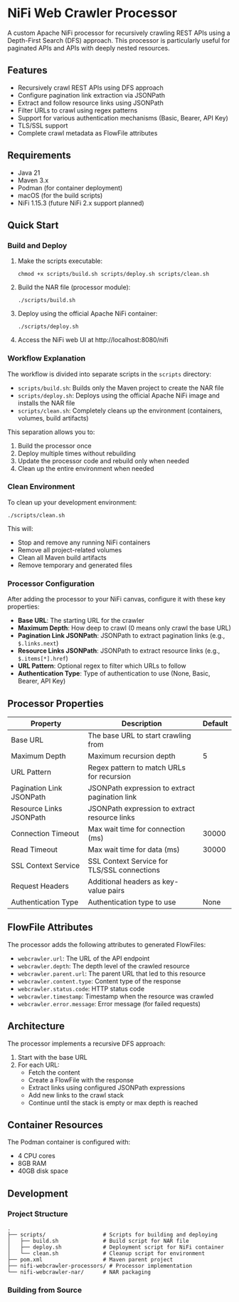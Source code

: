 # NiFi Web Crawler Processor

A custom Apache NiFi processor for recursively crawling REST APIs using a Depth-First Search (DFS) approach. This processor is particularly useful for paginated APIs and APIs with deeply nested resources.

## Features

- Recursively crawl REST APIs using DFS approach
- Configure pagination link extraction via JSONPath
- Extract and follow resource links using JSONPath
- Filter URLs to crawl using regex patterns
- Support for various authentication mechanisms (Basic, Bearer, API Key)
- TLS/SSL support
- Complete crawl metadata as FlowFile attributes

## Requirements

- Java 21
- Maven 3.x
- Podman (for container deployment)
- macOS (for the build scripts)
- NiFi 1.15.3 (future NiFi 2.x support planned)

## Quick Start

### Build and Deploy

1. Make the scripts executable:
   ```
   chmod +x scripts/build.sh scripts/deploy.sh scripts/clean.sh
   ```

2. Build the NAR file (processor module):
   ```
   ./scripts/build.sh
   ```

3. Deploy using the official Apache NiFi container:
   ```
   ./scripts/deploy.sh
   ```

4. Access the NiFi web UI at http://localhost:8080/nifi

### Workflow Explanation

The workflow is divided into separate scripts in the `scripts` directory:

- `scripts/build.sh`: Builds only the Maven project to create the NAR file
- `scripts/deploy.sh`: Deploys using the official Apache NiFi image and installs the NAR file
- `scripts/clean.sh`: Completely cleans up the environment (containers, volumes, build artifacts)

This separation allows you to:
1. Build the processor once
2. Deploy multiple times without rebuilding
3. Update the processor code and rebuild only when needed
4. Clean up the entire environment when needed

### Clean Environment

To clean up your development environment:

```
./scripts/clean.sh
```

This will:
- Stop and remove any running NiFi containers
- Remove all project-related volumes
- Clean all Maven build artifacts
- Remove temporary and generated files

### Processor Configuration

After adding the processor to your NiFi canvas, configure it with these key properties:

- **Base URL**: The starting URL for the crawler
- **Maximum Depth**: How deep to crawl (0 means only crawl the base URL)
- **Pagination Link JSONPath**: JSONPath to extract pagination links (e.g., `$.links.next`)
- **Resource Links JSONPath**: JSONPath to extract resource links (e.g., `$.items[*].href`)
- **URL Pattern**: Optional regex to filter which URLs to follow
- **Authentication Type**: Type of authentication to use (None, Basic, Bearer, API Key)

## Processor Properties

| Property | Description | Default |
|----------|-------------|---------|
| Base URL | The base URL to start crawling from | |
| Maximum Depth | Maximum recursion depth | 5 |
| URL Pattern | Regex pattern to match URLs for recursion | |
| Pagination Link JSONPath | JSONPath expression to extract pagination link | |
| Resource Links JSONPath | JSONPath expression to extract resource links | |
| Connection Timeout | Max wait time for connection (ms) | 30000 |
| Read Timeout | Max wait time for data (ms) | 30000 |
| SSL Context Service | SSL Context Service for TLS/SSL connections | |
| Request Headers | Additional headers as key-value pairs | |
| Authentication Type | Authentication type to use | None |

## FlowFile Attributes

The processor adds the following attributes to generated FlowFiles:

- `webcrawler.url`: The URL of the API endpoint
- `webcrawler.depth`: The depth level of the crawled resource
- `webcrawler.parent.url`: The parent URL that led to this resource
- `webcrawler.content.type`: Content type of the response
- `webcrawler.status.code`: HTTP status code
- `webcrawler.timestamp`: Timestamp when the resource was crawled
- `webcrawler.error.message`: Error message (for failed requests)

## Architecture

The processor implements a recursive DFS approach:
1. Start with the base URL
2. For each URL:
   - Fetch the content
   - Create a FlowFile with the response
   - Extract links using configured JSONPath expressions
   - Add new links to the crawl stack
   - Continue until the stack is empty or max depth is reached

## Container Resources

The Podman container is configured with:
- 4 CPU cores
- 8GB RAM
- 40GB disk space

## Development

### Project Structure

```
.
├── scripts/                  # Scripts for building and deploying
│   ├── build.sh              # Build script for NAR file
│   ├── deploy.sh             # Deployment script for NiFi container
│   └── clean.sh              # Cleanup script for environment
├── pom.xml                   # Maven parent project
├── nifi-webcrawler-processors/ # Processor implementation
└── nifi-webcrawler-nar/      # NAR packaging
```

### Building from Source

```
